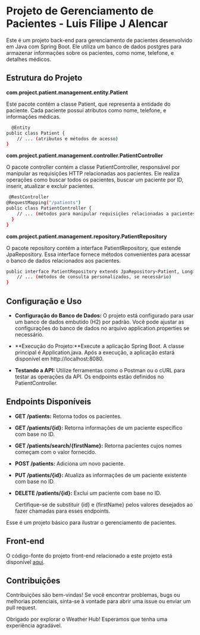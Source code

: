 # Projeto de Gerenciamento de Pacientes - Luis Filipe J Alencar

Este é um projeto back-end para gerenciamento de pacientes desenvolvido em Java com Spring Boot. 
Ele utiliza um banco de dados postgres para armazenar informações sobre os pacientes, como nome, telefone, e detalhes médicos.


## Estrutura do Projeto

 **com.project.patient.management.entity.Patient**
 
Este pacote contém a classe Patient, que representa a entidade do paciente. Cada paciente possui atributos como nome, telefone, e informações médicas.

```bash
  @Entity
public class Patient {
    // ... (atributos e métodos de acesso)
}
   ```

 **com.project.patient.management.controller.PatientController**
 
O pacote controller contém a classe PatientController, responsável por manipular as requisições HTTP relacionadas aos pacientes. 
Ele realiza operações como buscar todos os pacientes, buscar um paciente por ID, inserir, atualizar e excluir pacientes.

```bash
 @RestController
@RequestMapping("/patients")
public class PatientController {
    // ... (métodos para manipular requisições relacionadas a pacientes)
  }
}
   ```

 **com.project.patient.management.repository.PatientRepository**
 
O pacote repository contém a interface PatientRepository, que estende JpaRepository. 
Essa interface fornece métodos convenientes para acessar o banco de dados relacionados aos pacientes.

```bash
public interface PatientRepository extends JpaRepository<Patient, Long> {
    // ... (métodos de consulta personalizados, se necessário)
}
   ```

## Configuração e Uso

- **Configuração do Banco de Dados:** O projeto está configurado para usar um banco de dados embutido (H2) por padrão.
  Você pode ajustar as configurações do banco de dados no arquivo application.properties se necessário.
  
- **Execução do Projeto:**Execute a aplicação Spring Boot. A classe principal é Application.java.
  Após a execução, a aplicação estará disponível em http://localhost:8080.
  
- **Testando a API:** Utilize ferramentas como o Postman ou o cURL para testar as operações da API. Os endpoints estão definidos no PatientController.

## Endpoints Disponíveis

- **GET /patients:** Retorna todos os pacientes.
- **GET /patients/{id}:** Retorna informações de um paciente específico com base no ID.
- **GET /patients/search/{firstName}:** Retorna pacientes cujos nomes começam com o valor fornecido.
- **POST /patients:** Adiciona um novo paciente.
- **PUT /patients/{id}:**  Atualiza as informações de um paciente existente com base no ID.
- **DELETE /patients/{id}:**  Exclui um paciente com base no ID.

  Certifique-se de substituir {id} e {firstName} pelos valores desejados ao fazer chamadas para esses endpoints.

Esse é um projeto básico para ilustrar o gerenciamento de pacientes. 

## Front-end

O código-fonte do projeto front-end relacionado a este projeto está disponível [aqui](https://github.com/filipedealencar/patient_management).

## Contribuições

Contribuições são bem-vindas! Se você encontrar problemas, bugs ou melhorias potenciais, sinta-se à vontade para abrir uma issue ou enviar um pull request.

Obrigado por explorar o Weather Hub! Esperamos que tenha uma experiência agradável.
